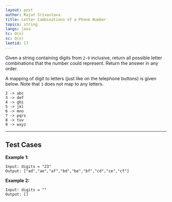 ```yaml
---
layout: post
author: Rajat Srivastava
title: Letter Combinations of a Phone Number
topics: string
langs: java
tc: O(n)
sc: O(n)
leetid: 17
---
```


Given a string containing digits from `2-9` inclusive, 
return all possible letter combinations that the number could represent. Return the answer in any order.

A mapping of digit to letters (just like on the telephone buttons) is given below. Note that `1` does not map to any letters.

```
2 -> abc
3 -> def
4 -> ghi
5 -> jkl
6 -> mno
7 -> pqrs
8 -> tuv
9 -> wxyz
```

---

## Test Cases

**Example 1:** 
```
Input: digits = "23"
Output: ["ad","ae","af","bd","be","bf","cd","ce","cf"]
```

**Example 2:** 
```
Input: digits = ""
Output: []
```